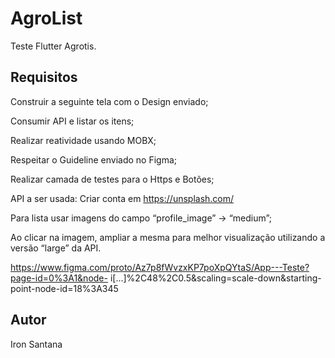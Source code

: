 # AgroList

Teste Flutter Agrotis.

## Requisitos

Construir a seguinte tela com o Design enviado;

Consumir API e listar os itens;

Realizar reatividade usando MOBX;

Respeitar o Guideline enviado no Figma;

Realizar camada de testes para o Https e Botões;

API a ser usada: Criar conta em https://unsplash.com/

Para lista usar imagens do campo “profile_image” -> “medium”;

Ao clicar na imagem, ampliar a mesma para melhor visualização utilizando a versão “large” da API.

https://www.figma.com/proto/Az7p8fWvzxKP7poXpQYtaS/App---Teste?page-id=0%3A1&node-
i[...]%2C48%2C0.5&scaling=scale-down&starting-point-node-id=18%3A345

## Autor

Iron Santana
